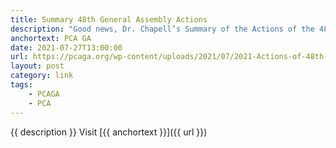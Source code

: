 ```yaml
---
title: Summary 48th General Assembly Actions
description: "Good news, Dr. Chapell’s Summary of the Actions of the 48th General Assembly have been posted on the PCAGA site."
anchortext: PCA GA
date: 2021-07-27T13:00:00
url: https://pcaga.org/wp-content/uploads/2021/07/2021-Actions-of-48th-GA-1.pdf
layout: post
category: link
tags:
    - PCAGA
    - PCA
---
```


{{ description }} Visit [{{ anchortext }}]({{ url }})